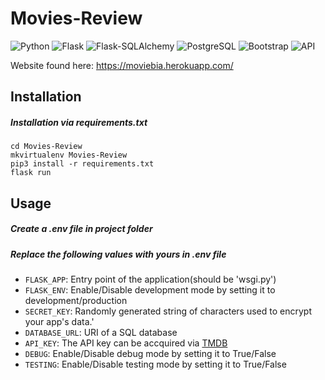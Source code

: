 # Movies-Review

![Python](https://img.shields.io/badge/Python-v3.8.3-0087d8?logo=python&logoColor=white&style=flat-square)
![Flask](https://img.shields.io/badge/Flask-v1.1.2-a90606?logo=flask&logoColor=white&style=flat-square)
![Flask-SQLAlchemy](https://img.shields.io/badge/Flask--SQLAlchemy-v2.4.3-a90606?logo=flask&logoColor=white&style=flat-square)
![PostgreSQL](https://img.shields.io/badge/PostgreSQL-v12.1-336791?logo=postgresql&logoColor=white&style=flat-square)
![Bootstrap](https://img.shields.io/badge/Bootstrap-v4-563D7C?logo=bootstrap&logoColor=white&style=flat-square)
![API](https://img.shields.io/badge/API-TMDB-01D277?logo=themoviedatabase&logoColor=white&style=flat-square)

Website found here: https://moviebia.herokuapp.com/

## Installation
##### Installation via requirements.txt
    cd Movies-Review
    mkvirtualenv Movies-Review
    pip3 install -r requirements.txt
    flask run

## Usage
##### Create a .env file in project folder
##### Replace the following values with yours in .env file
* `FLASK_APP`: Entry point of the application(should be 'wsgi.py')
* `FLASK_ENV`: Enable/Disable development mode by setting it to development/production
* `SECRET_KEY`: Randomly generated string of characters used to encrypt your app's data.'
* `DATABASE_URL`: URI of a SQL database
* `API_KEY`: The API key can be accquired via [TMDB](https://developers.themoviedb.org/3/getting-started/introduction)
* `DEBUG`: Enable/Disable debug mode by setting it to True/False
* `TESTING`: Enable/Disable testing mode by setting it to True/False
